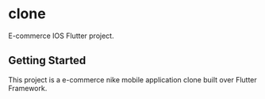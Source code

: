 # clone

E-commerce IOS Flutter project.

## Getting Started

This project is a e-commerce nike mobile application clone built over Flutter Framework.
